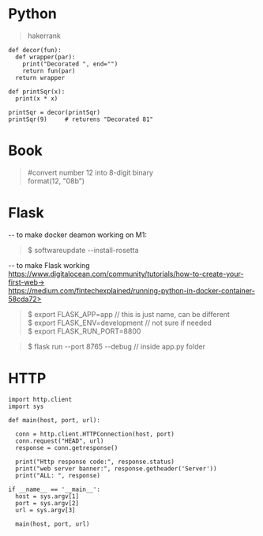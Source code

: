 # Python

> hakerrank
```
def decor(fun):
  def wrapper(par):
    print("Decorated ", end="")
    return fun(par)
  return wrapper

def printSqr(x):
  print(x * x)

printSqr = decor(printSqr)
printSqr(9)     # returens "Decorated 81"
```

# Book  
> #convert number 12 into 8-digit binary  
> format(12, "08b")  
>
> #

# Flask  
 -- to make docker deamon working on M1:  
> $ softwareupdate --install-rosetta  
  
-- to make Flask working  
https://www.digitalocean.com/community/tutorials/how-to-create-your-first-web->  
https://medium.com/fintechexplained/running-python-in-docker-container-58cda72>  
  
> $ export FLASK_APP=app  // this is just name, can be different  
$ export FLASK_ENV=development  // not sure if needed  
$ export FLASK_RUN_PORT=8800  
  
> $ flask run --port 8765 --debug  // inside app.py folder  

# HTTP
```
import http.client
import sys

def main(host, port, url):

  conn = http.client.HTTPConnection(host, port)
  conn.request("HEAD", url)
  response = conn.getresponse()

  print("Http response code:", response.status)
  print("web server banner:", response.getheader('Server'))
  print("ALL: ", response)

if __name__ == '__main__':
  host = sys.argv[1]
  port = sys.argv[2]
  url = sys.argv[3]

  main(host, port, url)
```
